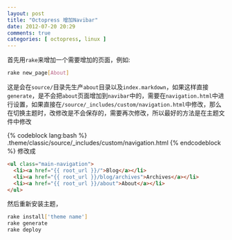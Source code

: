 ```yaml
---
layout: post
title: "Octopress 增加Navibar"
date: 2012-07-20 20:29
comments: true
categories: [ octopress, linux ]
---
```


首先用`rake`来增加一个需要增加的页面，例如:

``` bash 
rake new_page[About]
```
这是会在`source/`目录先生产`about`目录以及`index.markdown`，如果这样直接`generate`，是不会把`about`页面增加到`navibar`中的，需要在`navigation.html`中进行设置，如果直接在`/source/_includes/custom/navigation.html`中修改，那么在切换主题时，改修改是不会保存的，需要再次修改，所以最好的方法是在主题文件中修改

{% codeblock lang:bash %}
.theme/classic/source/_includes/custom/navigation.html
{% endcodeblock %}
修改成

``` html navigation.html
<ul class="main-navigation">
  <li><a href="{{ root_url }}/">Blog</a></li>
  <li><a href="{{ root_url }}/blog/archives">Archives</a></li>
  <li><a href="{{ root_url }}/about">About</a></li>
</ul>
```
然后重新安装主题，

``` bash
rake install['theme name']
rake generate
rake deploy
```

